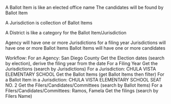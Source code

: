 A Ballot Item is like an elected office name
The candidates will be found by Ballot Item

A Jurisdiction is collection of Ballot Items 

A District is like a category for the Ballot Item/Jurisdiction 

Agency will have one or more Jurisdictions for a filing year
Jurisdictions will have one or more Ballot Items
Ballot Items will have one or more candidates 

Workflow:
	For an Agency: San Diego County
		Get the Election dates (search by election), derive the filing year from the date
	For a Filing Year
		Get the Jurisdictions  (search by Jurisdictions)
	For a Jurisdiction: CHULA VISTA ELEMENTARY SCHOOL
		Get the Ballot Items  (get Ballot Items then filter)
	For a Ballot Item in a Jurisdiction: CHULA VISTA ELEMENTARY SCHOOL SEAT NO. 2
		Get the Filers/Candidates/Committees   (search by Ballot Items)
	For a Filers/Candidates/Committees: Ramos, Famela
		Get the filings    (search by Filers Name)


